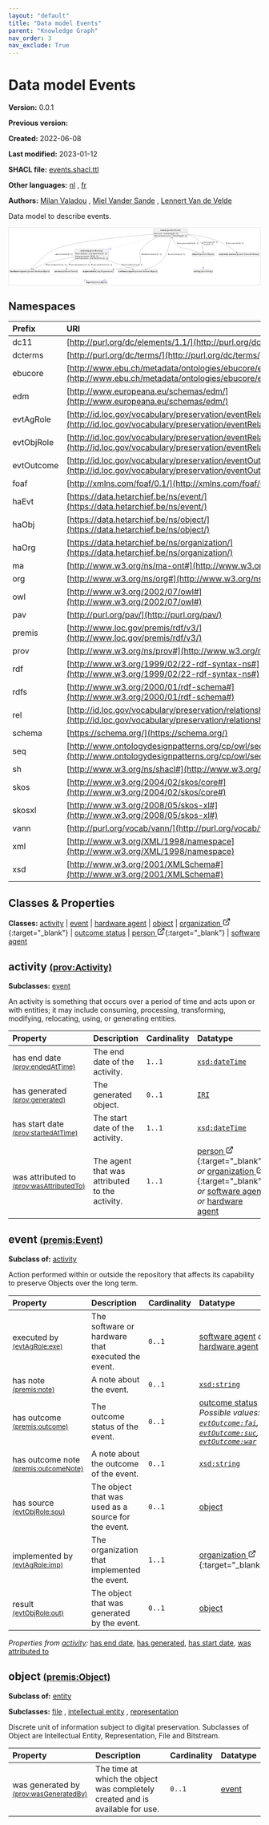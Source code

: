 ```yaml
---
layout: "default"
title: "Data model Events"
parent: "Knowledge Graph"
nav_order: 3
nav_exclude: True
---
```

<svg xmlns="http://www.w3.org/2000/svg" style="display: none;"><symbol id="svg-external-link" width="24" height="24" viewBox="0 0 24 24" fill="none" stroke="currentColor" stroke-width="2" stroke-linecap="round" stroke-linejoin="round" class="feather feather-external-link"><title id="svg-external-link-title">(external link)</title><path d="M18 13v6a2 2 0 0 1-2 2H5a2 2 0 0 1-2-2V8a2 2 0 0 1 2-2h6"></path><polyline points="15 3 21 3 21 9"></polyline><line x1="10" y1="14" x2="21" y2="3"></line> </symbol></svg>

Data model Events
====================

**Version:** 0.0.1

**Previous version:** 

**Created:** 2022-06-08

**Last modified:** 2023-01-12

**SHACL file:** [events.shacl.ttl](events.shacl.ttl)

**Other languages:**
[nl](../nl)
, [fr](../fr)

**Authors:**
[Milan Valadou](mailto:milan.valadou@meemoo.be)
, [Miel Vander Sande](mailto:miel.vandersande@meemoo.be)
, [Lennert Van de Velde](mailto:lennert.vandevelde@meemoo.be)


Data model to describe events.

<div class="wrap">
  <div class="zoom">
  <svg xmlns="http://www.w3.org/2000/svg" xmlns:xlink="http://www.w3.org/1999/xlink" contentStyleType="text/css" preserveAspectRatio="none" version="1.1" viewBox="0 0 1967 445" zoomAndPan="magnify"><defs/><g><a href="#prov%3AActivity" target="_top" title="#prov%3AActivity" xlink:actuate="onRequest" xlink:href="#prov%3AActivity" xlink:show="new" xlink:title="#prov%3AActivity" xlink:type="simple"><g id="elem_prov_Activity"><rect codeLine="17" fill="#F1F1F1" height="83.1875" id="prov_Activity" rx="3.5" ry="3.5" style="stroke:#181818;stroke-width:0.5;" width="264" x="516" y="166"/><text fill="#000000" font-family="sans-serif" font-size="14" font-weight="bold" lengthAdjust="spacing" textLength="63" x="562.5" y="183.9951">activity</text><text fill="#000000" font-family="sans-serif" font-size="14" lengthAdjust="spacing" textLength="4" x="625.5" y="183.9951"> </text><text fill="#000000" font-family="sans-serif" font-size="14" lengthAdjust="spacing" textLength="104" x="629.5" y="183.9951">(prov:Activity)</text><line style="stroke:#181818;stroke-width:0.5;" x1="517" x2="779" y1="192.2969" y2="192.2969"/><text fill="#000000" font-family="sans-serif" font-size="14" lengthAdjust="spacing" textLength="24" x="522" y="209.292">has</text><text fill="#000000" font-family="sans-serif" font-size="14" lengthAdjust="spacing" textLength="4" x="546" y="209.292"> </text><text fill="#000000" font-family="sans-serif" font-size="14" lengthAdjust="spacing" textLength="27" x="550" y="209.292">end</text><text fill="#000000" font-family="sans-serif" font-size="14" lengthAdjust="spacing" textLength="4" x="577" y="209.292"> </text><text fill="#000000" font-family="sans-serif" font-size="14" lengthAdjust="spacing" textLength="33" x="581" y="209.292">date</text><text fill="#000000" font-family="sans-serif" font-size="14" lengthAdjust="spacing" textLength="4" x="614" y="209.292"> </text><text fill="#000000" font-family="sans-serif" font-size="14" lengthAdjust="spacing" textLength="5" x="618" y="209.292">:</text><text fill="#000000" font-family="sans-serif" font-size="14" lengthAdjust="spacing" textLength="4" x="623" y="209.292"> </text><text fill="#000000" font-family="sans-serif" font-size="14" font-style="italic" lengthAdjust="spacing" textLength="97" x="627" y="209.292">xsd:dateTime</text><text fill="#000000" font-family="sans-serif" font-size="14" lengthAdjust="spacing" textLength="4" x="724" y="209.292"> </text><text fill="#000000" font-family="sans-serif" font-size="14" lengthAdjust="spacing" textLength="38" x="728" y="209.292">[1..1]</text><text fill="#000000" font-family="sans-serif" font-size="14" lengthAdjust="spacing" textLength="24" x="522" y="225.5889">has</text><text fill="#000000" font-family="sans-serif" font-size="14" lengthAdjust="spacing" textLength="4" x="546" y="225.5889"> </text><text fill="#000000" font-family="sans-serif" font-size="14" lengthAdjust="spacing" textLength="75" x="550" y="225.5889">generated</text><text fill="#000000" font-family="sans-serif" font-size="14" lengthAdjust="spacing" textLength="4" x="625" y="225.5889"> </text><text fill="#000000" font-family="sans-serif" font-size="14" lengthAdjust="spacing" textLength="5" x="629" y="225.5889">:</text><text fill="#000000" font-family="sans-serif" font-size="14" lengthAdjust="spacing" textLength="4" x="634" y="225.5889"> </text><text fill="#000000" font-family="sans-serif" font-size="14" font-style="italic" lengthAdjust="spacing" textLength="18" x="638" y="225.5889">IRI</text><text fill="#000000" font-family="sans-serif" font-size="14" lengthAdjust="spacing" textLength="4" x="656" y="225.5889"> </text><text fill="#000000" font-family="sans-serif" font-size="14" lengthAdjust="spacing" textLength="38" x="660" y="225.5889">[0..1]</text><text fill="#000000" font-family="sans-serif" font-size="14" lengthAdjust="spacing" textLength="24" x="522" y="241.8857">has</text><text fill="#000000" font-family="sans-serif" font-size="14" lengthAdjust="spacing" textLength="4" x="546" y="241.8857"> </text><text fill="#000000" font-family="sans-serif" font-size="14" lengthAdjust="spacing" textLength="35" x="550" y="241.8857">start</text><text fill="#000000" font-family="sans-serif" font-size="14" lengthAdjust="spacing" textLength="4" x="585" y="241.8857"> </text><text fill="#000000" font-family="sans-serif" font-size="14" lengthAdjust="spacing" textLength="33" x="589" y="241.8857">date</text><text fill="#000000" font-family="sans-serif" font-size="14" lengthAdjust="spacing" textLength="4" x="622" y="241.8857"> </text><text fill="#000000" font-family="sans-serif" font-size="14" lengthAdjust="spacing" textLength="5" x="626" y="241.8857">:</text><text fill="#000000" font-family="sans-serif" font-size="14" lengthAdjust="spacing" textLength="4" x="631" y="241.8857"> </text><text fill="#000000" font-family="sans-serif" font-size="14" font-style="italic" lengthAdjust="spacing" textLength="97" x="635" y="241.8857">xsd:dateTime</text><text fill="#000000" font-family="sans-serif" font-size="14" lengthAdjust="spacing" textLength="4" x="732" y="241.8857"> </text><text fill="#000000" font-family="sans-serif" font-size="14" lengthAdjust="spacing" textLength="38" x="736" y="241.8857">[1..1]</text></g></a><a href="#premis%3AEvent" target="_top" title="#premis%3AEvent" xlink:actuate="onRequest" xlink:href="#premis%3AEvent" xlink:show="new" xlink:title="#premis%3AEvent" xlink:type="simple"><g id="elem_premis_Event"><rect codeLine="16" fill="#F1F1F1" height="66.8906" id="premis_Event" rx="3.5" ry="3.5" style="stroke:#181818;stroke-width:0.5;" width="266" x="1132" y="7"/><text fill="#000000" font-family="sans-serif" font-size="14" font-weight="bold" lengthAdjust="spacing" textLength="45" x="1187" y="24.9951">event</text><text fill="#000000" font-family="sans-serif" font-size="14" lengthAdjust="spacing" textLength="4" x="1232" y="24.9951"> </text><text fill="#000000" font-family="sans-serif" font-size="14" lengthAdjust="spacing" textLength="107" x="1236" y="24.9951">(premis:Event)</text><line style="stroke:#181818;stroke-width:0.5;" x1="1133" x2="1397" y1="33.2969" y2="33.2969"/><text fill="#000000" font-family="sans-serif" font-size="14" lengthAdjust="spacing" textLength="24" x="1138" y="50.292">has</text><text fill="#000000" font-family="sans-serif" font-size="14" lengthAdjust="spacing" textLength="4" x="1162" y="50.292"> </text><text fill="#000000" font-family="sans-serif" font-size="14" lengthAdjust="spacing" textLength="34" x="1166" y="50.292">note</text><text fill="#000000" font-family="sans-serif" font-size="14" lengthAdjust="spacing" textLength="4" x="1200" y="50.292"> </text><text fill="#000000" font-family="sans-serif" font-size="14" lengthAdjust="spacing" textLength="5" x="1204" y="50.292">:</text><text fill="#000000" font-family="sans-serif" font-size="14" lengthAdjust="spacing" textLength="4" x="1209" y="50.292"> </text><text fill="#000000" font-family="sans-serif" font-size="14" font-style="italic" lengthAdjust="spacing" textLength="69" x="1213" y="50.292">xsd:string</text><text fill="#000000" font-family="sans-serif" font-size="14" lengthAdjust="spacing" textLength="4" x="1282" y="50.292"> </text><text fill="#000000" font-family="sans-serif" font-size="14" lengthAdjust="spacing" textLength="38" x="1286" y="50.292">[0..1]</text><text fill="#000000" font-family="sans-serif" font-size="14" lengthAdjust="spacing" textLength="24" x="1138" y="66.5889">has</text><text fill="#000000" font-family="sans-serif" font-size="14" lengthAdjust="spacing" textLength="4" x="1162" y="66.5889"> </text><text fill="#000000" font-family="sans-serif" font-size="14" lengthAdjust="spacing" textLength="64" x="1166" y="66.5889">outcome</text><text fill="#000000" font-family="sans-serif" font-size="14" lengthAdjust="spacing" textLength="4" x="1230" y="66.5889"> </text><text fill="#000000" font-family="sans-serif" font-size="14" lengthAdjust="spacing" textLength="34" x="1234" y="66.5889">note</text><text fill="#000000" font-family="sans-serif" font-size="14" lengthAdjust="spacing" textLength="4" x="1268" y="66.5889"> </text><text fill="#000000" font-family="sans-serif" font-size="14" lengthAdjust="spacing" textLength="5" x="1272" y="66.5889">:</text><text fill="#000000" font-family="sans-serif" font-size="14" lengthAdjust="spacing" textLength="4" x="1277" y="66.5889"> </text><text fill="#000000" font-family="sans-serif" font-size="14" font-style="italic" lengthAdjust="spacing" textLength="69" x="1281" y="66.5889">xsd:string</text><text fill="#000000" font-family="sans-serif" font-size="14" lengthAdjust="spacing" textLength="4" x="1350" y="66.5889"> </text><text fill="#000000" font-family="sans-serif" font-size="14" lengthAdjust="spacing" textLength="38" x="1354" y="66.5889">[0..1]</text></g></a><a href="#premis%3AHardwareAgent" target="_top" title="#premis%3AHardwareAgent" xlink:actuate="onRequest" xlink:href="#premis%3AHardwareAgent" xlink:show="new" xlink:title="#premis%3AHardwareAgent" xlink:type="simple"><g id="elem_premis_HardwareAgent"><rect codeLine="18" fill="#F1F1F1" height="26.2969" id="premis_HardwareAgent" rx="3.5" ry="3.5" style="stroke:#181818;stroke-width:0.5;" width="314" x="7" y="326"/><text fill="#000000" font-family="sans-serif" font-size="14" font-weight="bold" lengthAdjust="spacing" textLength="76" x="10" y="343.9951">hardware</text><text fill="#000000" font-family="sans-serif" font-size="14" font-weight="bold" lengthAdjust="spacing" textLength="5" x="86" y="343.9951"> </text><text fill="#000000" font-family="sans-serif" font-size="14" font-weight="bold" lengthAdjust="spacing" textLength="47" x="91" y="343.9951">agent</text><text fill="#000000" font-family="sans-serif" font-size="14" lengthAdjust="spacing" textLength="4" x="138" y="343.9951"> </text><text fill="#000000" font-family="sans-serif" font-size="14" lengthAdjust="spacing" textLength="176" x="142" y="343.9951">(premis:HardwareAgent)</text></g></a><a href="#premis%3AAgent" target="_top" title="#premis%3AAgent" xlink:actuate="onRequest" xlink:href="#premis%3AAgent" xlink:show="new" xlink:title="#premis%3AAgent" xlink:type="simple"><g id="elem_premis_Agent"><rect codeLine="26" fill="#F1F1F1" height="26.2969" id="premis_Agent" rx="3.5" ry="3.5" style="stroke:#181818;stroke-width:0.5;" width="166" x="604" y="413"/><text fill="#000000" font-family="sans-serif" font-size="14" font-weight="bold" lengthAdjust="spacing" textLength="47" x="607" y="430.9951">agent</text><text fill="#000000" font-family="sans-serif" font-size="14" lengthAdjust="spacing" textLength="4" x="654" y="430.9951"> </text><text fill="#000000" font-family="sans-serif" font-size="14" lengthAdjust="spacing" textLength="109" x="658" y="430.9951">(premis:Agent)</text></g></a><a href="#premis%3AObject" target="_top" title="#premis%3AObject" xlink:actuate="onRequest" xlink:href="#premis%3AObject" xlink:show="new" xlink:title="#premis%3AObject" xlink:type="simple"><g id="elem_premis_Object"><rect codeLine="20" fill="#F1F1F1" height="26.2969" id="premis_Object" rx="3.5" ry="3.5" style="stroke:#181818;stroke-width:0.5;" width="175" x="1433.5" y="194.5"/><text fill="#000000" font-family="sans-serif" font-size="14" font-weight="bold" lengthAdjust="spacing" textLength="51" x="1436.5" y="212.4951">object</text><text fill="#000000" font-family="sans-serif" font-size="14" lengthAdjust="spacing" textLength="4" x="1487.5" y="212.4951"> </text><text fill="#000000" font-family="sans-serif" font-size="14" lengthAdjust="spacing" textLength="114" x="1491.5" y="212.4951">(premis:Object)</text></g></a><a href="#prov%3AEntity" target="_top" title="#prov%3AEntity" xlink:actuate="onRequest" xlink:href="#prov%3AEntity" xlink:show="new" xlink:title="#prov%3AEntity" xlink:type="simple"><g id="elem_prov_Entity"><rect codeLine="21" fill="#F1F1F1" height="26.2969" id="prov_Entity" rx="3.5" ry="3.5" style="stroke:#181818;stroke-width:0.5;" width="151" x="1445.5" y="326"/><text fill="#000000" font-family="sans-serif" font-size="14" font-weight="bold" lengthAdjust="spacing" textLength="49" x="1448.5" y="343.9951">entity</text><text fill="#000000" font-family="sans-serif" font-size="14" lengthAdjust="spacing" textLength="4" x="1497.5" y="343.9951"> </text><text fill="#000000" font-family="sans-serif" font-size="14" lengthAdjust="spacing" textLength="92" x="1501.5" y="343.9951">(prov:Entity)</text></g></a><a href="../../organization/en#org%3AOrganization" target="_top" title="../../organization/en#org%3AOrganization" xlink:actuate="onRequest" xlink:href="../../organization/en#org%3AOrganization" xlink:show="new" xlink:title="../../organization/en#org%3AOrganization" xlink:type="simple"><g id="elem_org_Organization"><rect codeLine="22" fill="#F1F1F1" height="26.2969" id="org_Organization" rx="3.5" ry="3.5" style="stroke:#181818;stroke-width:0.5;" width="245" x="575.5" y="326"/><text fill="#000000" font-family="sans-serif" font-size="14" font-weight="bold" lengthAdjust="spacing" textLength="104" x="578.5" y="343.9951">organization</text><text fill="#000000" font-family="sans-serif" font-size="14" lengthAdjust="spacing" textLength="4" x="682.5" y="343.9951"> </text><text fill="#000000" font-family="sans-serif" font-size="14" lengthAdjust="spacing" textLength="131" x="686.5" y="343.9951">(org:Organization)</text></g></a><a href="#premis%3AOutcomeStatus" target="_top" title="#premis%3AOutcomeStatus" xlink:actuate="onRequest" xlink:href="#premis%3AOutcomeStatus" xlink:show="new" xlink:title="#premis%3AOutcomeStatus" xlink:type="simple"><g id="elem_premis_OutcomeStatus"><rect codeLine="23" fill="#F1F1F1" height="26.2969" id="premis_OutcomeStatus" rx="3.5" ry="3.5" style="stroke:#181818;stroke-width:0.5;" width="317" x="1643.5" y="194.5"/><text fill="#000000" font-family="sans-serif" font-size="14" font-weight="bold" lengthAdjust="spacing" textLength="71" x="1646.5" y="212.4951">outcome</text><text fill="#000000" font-family="sans-serif" font-size="14" font-weight="bold" lengthAdjust="spacing" textLength="5" x="1717.5" y="212.4951"> </text><text fill="#000000" font-family="sans-serif" font-size="14" font-weight="bold" lengthAdjust="spacing" textLength="54" x="1722.5" y="212.4951">status</text><text fill="#000000" font-family="sans-serif" font-size="14" lengthAdjust="spacing" textLength="4" x="1776.5" y="212.4951"> </text><text fill="#000000" font-family="sans-serif" font-size="14" lengthAdjust="spacing" textLength="177" x="1780.5" y="212.4951">(premis:OutcomeStatus)</text></g></a><a href="../../organization/en#schema%3APerson" target="_top" title="../../organization/en#schema%3APerson" xlink:actuate="onRequest" xlink:href="../../organization/en#schema%3APerson" xlink:show="new" xlink:title="../../organization/en#schema%3APerson" xlink:type="simple"><g id="elem_schema_Person"><rect codeLine="24" fill="#F1F1F1" height="26.2969" id="schema_Person" rx="3.5" ry="3.5" style="stroke:#181818;stroke-width:0.5;" width="184" x="356" y="326"/><text fill="#000000" font-family="sans-serif" font-size="14" font-weight="bold" lengthAdjust="spacing" textLength="55" x="359" y="343.9951">person</text><text fill="#000000" font-family="sans-serif" font-size="14" lengthAdjust="spacing" textLength="4" x="414" y="343.9951"> </text><text fill="#000000" font-family="sans-serif" font-size="14" lengthAdjust="spacing" textLength="119" x="418" y="343.9951">(schema:Person)</text></g></a><a href="#premis%3ASoftwareAgent" target="_top" title="#premis%3ASoftwareAgent" xlink:actuate="onRequest" xlink:href="#premis%3ASoftwareAgent" xlink:show="new" xlink:title="#premis%3ASoftwareAgent" xlink:type="simple"><g id="elem_premis_SoftwareAgent"><rect codeLine="25" fill="#F1F1F1" height="26.2969" id="premis_SoftwareAgent" rx="3.5" ry="3.5" style="stroke:#181818;stroke-width:0.5;" width="309" x="855.5" y="326"/><text fill="#000000" font-family="sans-serif" font-size="14" font-weight="bold" lengthAdjust="spacing" textLength="73" x="858.5" y="343.9951">software</text><text fill="#000000" font-family="sans-serif" font-size="14" font-weight="bold" lengthAdjust="spacing" textLength="5" x="931.5" y="343.9951"> </text><text fill="#000000" font-family="sans-serif" font-size="14" font-weight="bold" lengthAdjust="spacing" textLength="47" x="936.5" y="343.9951">agent</text><text fill="#000000" font-family="sans-serif" font-size="14" lengthAdjust="spacing" textLength="4" x="983.5" y="343.9951"> </text><text fill="#000000" font-family="sans-serif" font-size="14" lengthAdjust="spacing" textLength="174" x="987.5" y="343.9951">(premis:SoftwareAgent)</text></g></a><g id="link_prov_Activity_org_Organization"><path codeLine="33" d="M638.806,249.359 C637.324,264.659 638.119,281.768 645,296 C650.41,307.191 660.411,316.309 670.279,323.155 " fill="none" id="prov_Activity-to-org_Organization" style="stroke:#454645;stroke-width:1.0;"/><polygon fill="#454645" points="674.487,325.949,669.2015,317.6385,670.3215,323.1834,664.7766,324.3034,674.487,325.949" style="stroke:#454645;stroke-width:1.0;"/><polygon fill="#000000" points="651.9615,292.1656,651.1165,282.6926,645.7098,284.9985,651.9615,292.1656" style="stroke:#000000;stroke-width:1.0;"/><text fill="#000000" font-family="sans-serif" font-size="13" lengthAdjust="spacing" textLength="26" x="659" y="292.0669">was</text><text fill="#000000" font-family="sans-serif" font-size="13" lengthAdjust="spacing" textLength="4" x="685" y="292.0669"> </text><text fill="#000000" font-family="sans-serif" font-size="13" lengthAdjust="spacing" textLength="63" x="689" y="292.0669">attributed</text><text fill="#000000" font-family="sans-serif" font-size="13" lengthAdjust="spacing" textLength="4" x="752" y="292.0669"> </text><text fill="#000000" font-family="sans-serif" font-size="13" lengthAdjust="spacing" textLength="13" x="756" y="292.0669">to</text><text fill="#000000" font-family="sans-serif" font-size="13" lengthAdjust="spacing" textLength="4" x="769" y="292.0669"> </text><text fill="#000000" font-family="sans-serif" font-size="13" lengthAdjust="spacing" textLength="34" x="773" y="292.0669">[1..1]</text></g><g id="link_prov_Activity_premis_HardwareAgent"><path codeLine="34" d="M515.602,226.08 C446.404,237.329 360.95,254.489 287,279 C251.868,290.645 213.793,310.058 189.46,323.417 " fill="none" id="prov_Activity-to-premis_HardwareAgent" style="stroke:#454645;stroke-width:1.0;"/><polygon fill="#454645" points="185.081,325.837,194.8929,324.9841,189.457,323.4183,191.0229,317.9824,185.081,325.837" style="stroke:#454645;stroke-width:1.0;"/><polygon fill="#000000" points="287.2088,288.9963,296.7166,289.2258,295.0357,283.5934,287.2088,288.9963" style="stroke:#000000;stroke-width:1.0;"/><text fill="#000000" font-family="sans-serif" font-size="13" lengthAdjust="spacing" textLength="26" x="301" y="292.0669">was</text><text fill="#000000" font-family="sans-serif" font-size="13" lengthAdjust="spacing" textLength="4" x="327" y="292.0669"> </text><text fill="#000000" font-family="sans-serif" font-size="13" lengthAdjust="spacing" textLength="63" x="331" y="292.0669">attributed</text><text fill="#000000" font-family="sans-serif" font-size="13" lengthAdjust="spacing" textLength="4" x="394" y="292.0669"> </text><text fill="#000000" font-family="sans-serif" font-size="13" lengthAdjust="spacing" textLength="13" x="398" y="292.0669">to</text><text fill="#000000" font-family="sans-serif" font-size="13" lengthAdjust="spacing" textLength="4" x="411" y="292.0669"> </text><text fill="#000000" font-family="sans-serif" font-size="13" lengthAdjust="spacing" textLength="34" x="415" y="292.0669">[1..1]</text></g><g id="link_prov_Activity_premis_SoftwareAgent"><path codeLine="35" d="M761.546,249.119 C833.312,274.793 921.588,306.372 971.257,324.14 " fill="none" id="prov_Activity-to-premis_SoftwareAgent" style="stroke:#454645;stroke-width:1.0;"/><polygon fill="#454645" points="976.236,325.921,969.1091,319.1234,971.5281,324.237,966.4146,326.656,976.236,325.921" style="stroke:#454645;stroke-width:1.0;"/><polygon fill="#000000" points="892.7078,289.2506,885.1812,283.4367,883.2014,288.9711,892.7078,289.2506" style="stroke:#000000;stroke-width:1.0;"/><text fill="#000000" font-family="sans-serif" font-size="13" lengthAdjust="spacing" textLength="26" x="897" y="292.0669">was</text><text fill="#000000" font-family="sans-serif" font-size="13" lengthAdjust="spacing" textLength="4" x="923" y="292.0669"> </text><text fill="#000000" font-family="sans-serif" font-size="13" lengthAdjust="spacing" textLength="63" x="927" y="292.0669">attributed</text><text fill="#000000" font-family="sans-serif" font-size="13" lengthAdjust="spacing" textLength="4" x="990" y="292.0669"> </text><text fill="#000000" font-family="sans-serif" font-size="13" lengthAdjust="spacing" textLength="13" x="994" y="292.0669">to</text><text fill="#000000" font-family="sans-serif" font-size="13" lengthAdjust="spacing" textLength="4" x="1007" y="292.0669"> </text><text fill="#000000" font-family="sans-serif" font-size="13" lengthAdjust="spacing" textLength="34" x="1011" y="292.0669">[1..1]</text></g><g id="link_prov_Activity_schema_Person"><path codeLine="36" d="M515.665,245.265 C498.452,254.231 482.236,265.316 469,279 C458.153,290.214 452.868,307.395 450.318,320.329 " fill="none" id="prov_Activity-to-schema_Person" style="stroke:#454645;stroke-width:1.0;"/><polygon fill="#454645" points="449.384,325.583,454.8961,317.4211,450.2583,320.66,447.0194,316.0222,449.384,325.583" style="stroke:#454645;stroke-width:1.0;"/><polygon fill="#000000" points="470.717,291.3376,478.8727,286.4452,474.4394,282.5857,470.717,291.3376" style="stroke:#000000;stroke-width:1.0;"/><text fill="#000000" font-family="sans-serif" font-size="13" lengthAdjust="spacing" textLength="26" x="483" y="292.0669">was</text><text fill="#000000" font-family="sans-serif" font-size="13" lengthAdjust="spacing" textLength="4" x="509" y="292.0669"> </text><text fill="#000000" font-family="sans-serif" font-size="13" lengthAdjust="spacing" textLength="63" x="513" y="292.0669">attributed</text><text fill="#000000" font-family="sans-serif" font-size="13" lengthAdjust="spacing" textLength="4" x="576" y="292.0669"> </text><text fill="#000000" font-family="sans-serif" font-size="13" lengthAdjust="spacing" textLength="13" x="580" y="292.0669">to</text><text fill="#000000" font-family="sans-serif" font-size="13" lengthAdjust="spacing" textLength="4" x="593" y="292.0669"> </text><text fill="#000000" font-family="sans-serif" font-size="13" lengthAdjust="spacing" textLength="34" x="597" y="292.0669">[1..1]</text></g><g id="link_premis_Event_prov_Activity"><path codeLine="39" d="M1131.97,73.333 C1092.92,82.919 1050.19,93.649 1011,104 C941.279,122.416 864.373,143.954 799.363,162.521 " fill="none" id="premis_Event-to-prov_Activity" style="stroke:#0000FF;stroke-width:1.0;stroke-dasharray:1.0,3.0;"/><polygon fill="none" points="801.189,169.28,780.035,168.054,797.337,155.82,801.189,169.28" style="stroke:#0000FF;stroke-width:1.0;"/></g><g id="link_premis_Event_org_Organization"><path codeLine="43" d="M1162.85,74.004 C1117.46,93.589 1067.5,123.217 1037,166 C1002.984,213.716 1057.17,255.315 1015,296 C1007.68,303.062 904.815,315.807 818.219,325.411 " fill="none" id="premis_Event-to-org_Organization" style="stroke:#454645;stroke-width:1.0;"/><polygon fill="#454645" points="813.064,325.981,822.4485,328.9695,818.0338,325.4324,821.5708,321.0178,813.064,325.981" style="stroke:#454645;stroke-width:1.0;"/><polygon fill="#000000" points="1037.9606,210.5131,1047,207.5568,1043.5359,202.8081,1037.9606,210.5131" style="stroke:#000000;stroke-width:1.0;"/><text fill="#000000" font-family="sans-serif" font-size="13" lengthAdjust="spacing" textLength="85" x="1051" y="212.0669">implemented</text><text fill="#000000" font-family="sans-serif" font-size="13" lengthAdjust="spacing" textLength="4" x="1136" y="212.0669"> </text><text fill="#000000" font-family="sans-serif" font-size="13" lengthAdjust="spacing" textLength="16" x="1140" y="212.0669">by</text><text fill="#000000" font-family="sans-serif" font-size="13" lengthAdjust="spacing" textLength="4" x="1156" y="212.0669"> </text><text fill="#000000" font-family="sans-serif" font-size="13" lengthAdjust="spacing" textLength="34" x="1160" y="212.0669">[1..1]</text></g><g id="link_premis_Event_premis_HardwareAgent"><path codeLine="44" d="M1131.68,50.706 C915.5,67.166 499.148,105.669 365,166 C281.681,203.472 206.489,286.555 177.098,321.746 " fill="none" id="premis_Event-to-premis_HardwareAgent" style="stroke:#454645;stroke-width:1.0;"/><polygon fill="#454645" points="173.743,325.794,182.5662,321.4178,176.9339,321.9446,176.4072,316.3123,173.743,325.794" style="stroke:#454645;stroke-width:1.0;"/><polygon fill="#000000" points="365.1901,208.9321,374.694,209.2887,373.0885,203.6344,365.1901,208.9321" style="stroke:#000000;stroke-width:1.0;"/><text fill="#000000" font-family="sans-serif" font-size="13" lengthAdjust="spacing" textLength="60" x="379" y="212.0669">executed</text><text fill="#000000" font-family="sans-serif" font-size="13" lengthAdjust="spacing" textLength="4" x="439" y="212.0669"> </text><text fill="#000000" font-family="sans-serif" font-size="13" lengthAdjust="spacing" textLength="16" x="443" y="212.0669">by</text><text fill="#000000" font-family="sans-serif" font-size="13" lengthAdjust="spacing" textLength="4" x="459" y="212.0669"> </text><text fill="#000000" font-family="sans-serif" font-size="13" lengthAdjust="spacing" textLength="34" x="463" y="212.0669">[0..1]</text></g><g id="link_premis_Event_premis_Object"><path codeLine="45" d="M1398.01,53.988 C1432.75,63.167 1467.54,78.522 1493,104 C1515.81,126.834 1520.52,166.338 1521.22,189.057 " fill="none" id="premis_Event-to-premis_Object" style="stroke:#454645;stroke-width:1.0;"/><polygon fill="#454645" points="1521.31,194.181,1525.137,185.1061,1521.2143,189.1819,1517.1385,185.2592,1521.31,194.181" style="stroke:#454645;stroke-width:1.0;"/><polygon fill="#000000" points="1519.3696,123.8268,1515.4452,115.1637,1511.1026,119.125,1519.3696,123.8268" style="stroke:#000000;stroke-width:1.0;"/><text fill="#000000" font-family="sans-serif" font-size="13" lengthAdjust="spacing" textLength="23" x="1525" y="117.0669">has</text><text fill="#000000" font-family="sans-serif" font-size="13" lengthAdjust="spacing" textLength="4" x="1548" y="117.0669"> </text><text fill="#000000" font-family="sans-serif" font-size="13" lengthAdjust="spacing" textLength="43" x="1552" y="117.0669">source</text><text fill="#000000" font-family="sans-serif" font-size="13" lengthAdjust="spacing" textLength="4" x="1595" y="117.0669"> </text><text fill="#000000" font-family="sans-serif" font-size="13" lengthAdjust="spacing" textLength="34" x="1599" y="117.0669">[0..1]</text><text fill="#000000" font-family="sans-serif" font-size="13" lengthAdjust="spacing" textLength="36" x="1525" y="132.1997">result</text><text fill="#000000" font-family="sans-serif" font-size="13" lengthAdjust="spacing" textLength="4" x="1561" y="132.1997"> </text><text fill="#000000" font-family="sans-serif" font-size="13" lengthAdjust="spacing" textLength="34" x="1565" y="132.1997">[0..1]</text></g><g id="link_premis_Object_premis_Event"><path codeLine="55" d="M1487.34,194.477 C1464.44,186.34 1433.43,175.402 1406,166 C1366.11,152.33 1348.28,163.125 1316,136 C1298.24,121.074 1285.69,98.326 1277.49,78.89 " fill="none" id="premis_Object-to-premis_Event" style="stroke:#454645;stroke-width:1.0;"/><polygon fill="#454645" points="1275.5,74.026,1275.2095,83.8706,1277.3951,78.653,1282.6127,80.8385,1275.5,74.026" style="stroke:#454645;stroke-width:1.0;"/><polygon fill="#000000" points="1316.6204,117.6541,1323.1252,124.5923,1325.9611,119.4437,1316.6204,117.6541" style="stroke:#000000;stroke-width:1.0;"/><text fill="#000000" font-family="sans-serif" font-size="13" lengthAdjust="spacing" textLength="26" x="1330" y="124.5669">was</text><text fill="#000000" font-family="sans-serif" font-size="13" lengthAdjust="spacing" textLength="4" x="1356" y="124.5669"> </text><text fill="#000000" font-family="sans-serif" font-size="13" lengthAdjust="spacing" textLength="66" x="1360" y="124.5669">generated</text><text fill="#000000" font-family="sans-serif" font-size="13" lengthAdjust="spacing" textLength="4" x="1426" y="124.5669"> </text><text fill="#000000" font-family="sans-serif" font-size="13" lengthAdjust="spacing" textLength="16" x="1430" y="124.5669">by</text><text fill="#000000" font-family="sans-serif" font-size="13" lengthAdjust="spacing" textLength="4" x="1446" y="124.5669"> </text><text fill="#000000" font-family="sans-serif" font-size="13" lengthAdjust="spacing" textLength="34" x="1450" y="124.5669">[0..1]</text></g><g id="link_premis_Event_premis_OutcomeStatus"><path codeLine="46" d="M1398.43,50.373 C1472.16,58.518 1564.28,74.122 1642,104 C1698.06,125.55 1755.3,168.284 1783.69,191.176 " fill="none" id="premis_Event-to-premis_OutcomeStatus" style="stroke:#454645;stroke-width:1.0;"/><polygon fill="#454645" points="1787.67,194.404,1783.2121,185.6218,1783.7911,191.2489,1778.164,191.828,1787.67,194.404" style="stroke:#454645;stroke-width:1.0;"/><polygon fill="#000000" points="1711.6962,121.7827,1704.2095,115.9175,1702.1919,121.4382,1711.6962,121.7827" style="stroke:#000000;stroke-width:1.0;"/><text fill="#000000" font-family="sans-serif" font-size="13" lengthAdjust="spacing" textLength="23" x="1716" y="124.5669">has</text><text fill="#000000" font-family="sans-serif" font-size="13" lengthAdjust="spacing" textLength="4" x="1739" y="124.5669"> </text><text fill="#000000" font-family="sans-serif" font-size="13" lengthAdjust="spacing" textLength="57" x="1743" y="124.5669">outcome</text><text fill="#000000" font-family="sans-serif" font-size="13" lengthAdjust="spacing" textLength="4" x="1800" y="124.5669"> </text><text fill="#000000" font-family="sans-serif" font-size="13" lengthAdjust="spacing" textLength="34" x="1804" y="124.5669">[0..1]</text></g><g id="link_premis_Event_premis_SoftwareAgent"><path codeLine="47" d="M1263.39,74.223 C1259.55,118.78 1246.61,198.729 1203,249 C1168.43,288.855 1112.26,311.954 1069.41,324.581 " fill="none" id="premis_Event-to-premis_SoftwareAgent" style="stroke:#454645;stroke-width:1.0;"/><polygon fill="#454645" points="1064.52,325.995,1074.2761,327.3433,1069.324,324.6089,1072.0584,319.6569,1064.52,325.995" style="stroke:#454645;stroke-width:1.0;"/><polygon fill="#000000" points="1246.9376,211.5188,1254.8007,206.1688,1250.1543,202.5688,1246.9376,211.5188" style="stroke:#000000;stroke-width:1.0;"/><text fill="#000000" font-family="sans-serif" font-size="13" lengthAdjust="spacing" textLength="60" x="1259" y="212.0669">executed</text><text fill="#000000" font-family="sans-serif" font-size="13" lengthAdjust="spacing" textLength="4" x="1319" y="212.0669"> </text><text fill="#000000" font-family="sans-serif" font-size="13" lengthAdjust="spacing" textLength="16" x="1323" y="212.0669">by</text><text fill="#000000" font-family="sans-serif" font-size="13" lengthAdjust="spacing" textLength="4" x="1339" y="212.0669"> </text><text fill="#000000" font-family="sans-serif" font-size="13" lengthAdjust="spacing" textLength="34" x="1343" y="212.0669">[0..1]</text></g><g id="link_premis_HardwareAgent_premis_Agent"><path codeLine="50" d="M238.101,352.0431 C331.26,367.1837 491.268,393.1888 592.958,409.7159 " fill="none" id="premis_HardwareAgent-to-premis_Agent" style="stroke:#0000FF;stroke-width:1.0;stroke-dasharray:1.0,3.0;"/><polygon fill="none" points="594.175,402.8218,612.793,412.9396,591.929,416.6404,594.175,402.8218" style="stroke:#0000FF;stroke-width:1.0;"/></g><g id="link_premis_Object_prov_Entity"><path codeLine="53" d="M1521,220.917 C1521,240.208 1521,278.008 1521,305.453 " fill="none" id="premis_Object-to-prov_Entity" style="stroke:#0000FF;stroke-width:1.0;stroke-dasharray:1.0,3.0;"/><polygon fill="none" points="1528,305.81,1521,325.81,1514,305.81,1528,305.81" style="stroke:#0000FF;stroke-width:1.0;"/></g><g id="link_premis_SoftwareAgent_premis_Agent"><path codeLine="63" d="M964.065,352.0882 C908.707,366.6559 815.308,391.2346 752.431,407.7813 " fill="none" id="premis_SoftwareAgent-to-premis_Agent" style="stroke:#0000FF;stroke-width:1.0;stroke-dasharray:1.0,3.0;"/><polygon fill="none" points="753.9,414.6331,732.777,412.9535,750.337,401.0941,753.9,414.6331" style="stroke:#0000FF;stroke-width:1.0;"/></g></g></svg>
  </div>
</div>

## Namespaces

| Prefix | URI      |
| :----- | :------- |
| dc11     | [http://purl.org/dc/elements/1.1/](http://purl.org/dc/elements/1.1/) |
| dcterms     | [http://purl.org/dc/terms/](http://purl.org/dc/terms/) |
| ebucore     | [http://www.ebu.ch/metadata/ontologies/ebucore/ebucore#](http://www.ebu.ch/metadata/ontologies/ebucore/ebucore#) |
| edm     | [http://www.europeana.eu/schemas/edm/](http://www.europeana.eu/schemas/edm/) |
| evtAgRole     | [http://id.loc.gov/vocabulary/preservation/eventRelatedAgentRole/](http://id.loc.gov/vocabulary/preservation/eventRelatedAgentRole/) |
| evtObjRole     | [http://id.loc.gov/vocabulary/preservation/eventRelatedObjectRole/](http://id.loc.gov/vocabulary/preservation/eventRelatedObjectRole/) |
| evtOutcome     | [http://id.loc.gov/vocabulary/preservation/eventOutcome/](http://id.loc.gov/vocabulary/preservation/eventOutcome/) |
| foaf     | [http://xmlns.com/foaf/0.1/](http://xmlns.com/foaf/0.1/) |
| haEvt     | [https://data.hetarchief.be/ns/event/](https://data.hetarchief.be/ns/event/) |
| haObj     | [https://data.hetarchief.be/ns/object/](https://data.hetarchief.be/ns/object/) |
| haOrg     | [https://data.hetarchief.be/ns/organization/](https://data.hetarchief.be/ns/organization/) |
| ma     | [http://www.w3.org/ns/ma-ont#](http://www.w3.org/ns/ma-ont#) |
| org     | [http://www.w3.org/ns/org#](http://www.w3.org/ns/org#) |
| owl     | [http://www.w3.org/2002/07/owl#](http://www.w3.org/2002/07/owl#) |
| pav     | [http://purl.org/pav/](http://purl.org/pav/) |
| premis     | [http://www.loc.gov/premis/rdf/v3/](http://www.loc.gov/premis/rdf/v3/) |
| prov     | [http://www.w3.org/ns/prov#](http://www.w3.org/ns/prov#) |
| rdf     | [http://www.w3.org/1999/02/22-rdf-syntax-ns#](http://www.w3.org/1999/02/22-rdf-syntax-ns#) |
| rdfs     | [http://www.w3.org/2000/01/rdf-schema#](http://www.w3.org/2000/01/rdf-schema#) |
| rel     | [http://id.loc.gov/vocabulary/preservation/relationshipSubType/](http://id.loc.gov/vocabulary/preservation/relationshipSubType/) |
| schema     | [https://schema.org/](https://schema.org/) |
| seq     | [http://www.ontologydesignpatterns.org/cp/owl/sequence.owl#](http://www.ontologydesignpatterns.org/cp/owl/sequence.owl#) |
| sh     | [http://www.w3.org/ns/shacl#](http://www.w3.org/ns/shacl#) |
| skos     | [http://www.w3.org/2004/02/skos/core#](http://www.w3.org/2004/02/skos/core#) |
| skosxl     | [http://www.w3.org/2008/05/skos-xl#](http://www.w3.org/2008/05/skos-xl#) |
| vann     | [http://purl.org/vocab/vann/](http://purl.org/vocab/vann/) |
| xml     | [http://www.w3.org/XML/1998/namespace](http://www.w3.org/XML/1998/namespace) |
| xsd     | [http://www.w3.org/2001/XMLSchema#](http://www.w3.org/2001/XMLSchema#) |

## Classes & Properties

**Classes:** 
 [activity](#prov%3AActivity) |  [event](#premis%3AEvent) |  [hardware agent](#premis%3AHardwareAgent) |  [object](#premis%3AObject) |  [organization <svg class="svg-external-link" viewBox="0 0 24 24" aria-labelledby="svg-external-link-title"><use xlink:href="#svg-external-link"></use></svg>](../../organization/en#org%3AOrganization){:target="_blank"} |  [outcome status](#premis%3AOutcomeStatus) |  [person <svg class="svg-external-link" viewBox="0 0 24 24" aria-labelledby="svg-external-link-title"><use xlink:href="#svg-external-link"></use></svg>](../../organization/en#schema%3APerson){:target="_blank"} |  [software agent](#premis%3ASoftwareAgent)
## <a id="prov%3AActivity"></a>activity <small>[(prov:Activity)](http://www.w3.org/ns/prov#Activity)</small>


**Subclasses:** 
[event](#premis%3AEvent)

An activity is something that occurs over a period of time and acts upon or with entities; it may include consuming, processing, transforming, modifying, relocating, using, or generating entities.

| Property | Description | Cardinality | Datatype |
| :------ | :---------- | :---------- | :------- |
| <a id='prov%3AendedAtTime'></a>has end date <br> <small>[(prov:endedAtTime)](http://www.w3.org/ns/prov#endedAtTime)</small> | The end date of the activity. | `1..1` | [`xsd:dateTime`](http://www.w3.org/2001/XMLSchema#dateTime)  |
| <a id='prov%3Agenerated'></a>has generated <br> <small>[(prov:generated)](http://www.w3.org/ns/prov#generated)</small> | The generated object. | `0..1` | [`IRI`](https://www.rfc-editor.org/rfc/rfc3987.txt)  |
| <a id='prov%3AstartedAtTime'></a>has start date <br> <small>[(prov:startedAtTime)](http://www.w3.org/ns/prov#startedAtTime)</small> | The start date of the activity. | `1..1` | [`xsd:dateTime`](http://www.w3.org/2001/XMLSchema#dateTime)  |
| <a id='prov%3AwasAttributedTo'></a>was attributed to <br> <small>[(prov:wasAttributedTo)](http://www.w3.org/ns/prov#wasAttributedTo)</small> | The agent that was attributed to the activity. | `1..1` | [person <svg class="svg-external-link" viewBox="0 0 24 24" aria-labelledby="svg-external-link-title"><use xlink:href="#svg-external-link"></use></svg>](../../organization/en#schema%3APerson){:target="_blank"} _or_ [organization <svg class="svg-external-link" viewBox="0 0 24 24" aria-labelledby="svg-external-link-title"><use xlink:href="#svg-external-link"></use></svg>](../../organization/en#org%3AOrganization){:target="_blank"} _or_ [software agent](#premis%3ASoftwareAgent) _or_ [hardware agent](#premis%3AHardwareAgent)  |

## <a id="premis%3AEvent"></a>event <small>[(premis:Event)](http://www.loc.gov/premis/rdf/v3/Event)</small>


**Subclass of:** 
[activity](#prov%3AActivity)

Action performed within or outside the repository that affects its capability to preserve Objects over the long term.

| Property | Description | Cardinality | Datatype |
| :------ | :---------- | :---------- | :------- |
| <a id='evtAgRole%3Aexe'></a>executed by <br> <small>[(evtAgRole:exe)](http://id.loc.gov/vocabulary/preservation/eventRelatedAgentRole/exe)</small> | The software or hardware that executed the event. | `0..1` | [software agent](#premis%3ASoftwareAgent) _or_ [hardware agent](#premis%3AHardwareAgent)  |
| <a id='premis%3Anote'></a>has note <br> <small>[(premis:note)](http://www.loc.gov/premis/rdf/v3/note)</small> | A note about the event. | `0..1` | [`xsd:string`](http://www.w3.org/2001/XMLSchema#string)  |
| <a id='premis%3Aoutcome'></a>has outcome <br> <small>[(premis:outcome)](http://www.loc.gov/premis/rdf/v3/outcome)</small> | The outcome status of the event. | `0..1` | [outcome status](#premis%3AOutcomeStatus) <br>_Possible values: [`evtOutcome:fai`](http://id.loc.gov/vocabulary/preservation/eventOutcome/fai), [`evtOutcome:suc`](http://id.loc.gov/vocabulary/preservation/eventOutcome/suc), [`evtOutcome:war`](http://id.loc.gov/vocabulary/preservation/eventOutcome/war)_ |
| <a id='premis%3AoutcomeNote'></a>has outcome note <br> <small>[(premis:outcomeNote)](http://www.loc.gov/premis/rdf/v3/outcomeNote)</small> | A note about the outcome of the event. | `0..1` | [`xsd:string`](http://www.w3.org/2001/XMLSchema#string)  |
| <a id='evtObjRole%3Asou'></a>has source <br> <small>[(evtObjRole:sou)](http://id.loc.gov/vocabulary/preservation/eventRelatedObjectRole/sou)</small> | The object that was used as a source for the event. | `0..1` | [object](#premis%3AObject)  |
| <a id='evtAgRole%3Aimp'></a>implemented by <br> <small>[(evtAgRole:imp)](http://id.loc.gov/vocabulary/preservation/eventRelatedAgentRole/imp)</small> | The organization that implemented the event. | `1..1` | [organization <svg class="svg-external-link" viewBox="0 0 24 24" aria-labelledby="svg-external-link-title"><use xlink:href="#svg-external-link"></use></svg>](../../organization/en#org%3AOrganization){:target="_blank"}  |
| <a id='evtObjRole%3Aout'></a>result <br> <small>[(evtObjRole:out)](http://id.loc.gov/vocabulary/preservation/eventRelatedObjectRole/out)</small> | The object that was generated by the event. | `0..1` | [object](#premis%3AObject)  |

_Properties from [activity](#prov%3AActivity):_  [has end date](#prov%3AendedAtTime),  [has generated](#prov%3Agenerated),  [has start date](#prov%3AstartedAtTime),  [was attributed to](#prov%3AwasAttributedTo)

## <a id="premis%3AObject"></a>object <small>[(premis:Object)](http://www.loc.gov/premis/rdf/v3/Object)</small>


**Subclass of:** 
[entity](#prov%3AEntity)

**Subclasses:** 
[file](#premis%3AFile)
, [intellectual entity](#premis%3AIntellectualEntity)
, [representation](#premis%3ARepresentation)

Discrete unit of information subject to digital preservation. Subclasses of Object are Intellectual Entity, Representation, File and Bitstream.

| Property | Description | Cardinality | Datatype |
| :------ | :---------- | :---------- | :------- |
| <a id='prov%3AwasGeneratedBy'></a>was generated by <br> <small>[(prov:wasGeneratedBy)](http://www.w3.org/ns/prov#wasGeneratedBy)</small> | The time at which the object was completely created and is available for use. | `0..1` | [event](#premis%3AEvent)  |



[^1]: Unique language tags required
<style>
.zoom > svg {
    width: 100%;
    height: auto;
    background-color: #fff;
}

.zoom > svg text{
   -webkit-user-select: none;
   -moz-user-select: none;
   -ms-user-select: none;
   user-select: none;
}

.wrap {
  overflow: hidden;
  border: 1px solid #E6E6E6;
}

.zoom {
  position: relative;
}

.zoom:hover {
  transform: scale(2.0); cursor: grab;
}
.svg-external-link {
  width: 16px;
  height: 16px;
}
</style>
<script>
var svg = document.querySelector('svg[zoomAndPan="magnify"]');
var zoomDiv = document.querySelector('.zoom');
zoomDiv.addEventListener('mouseleave', onMouseOutZoomDiv);
if (window.PointerEvent) {
  svg.addEventListener('pointerdown', onPointerDown);
  svg.addEventListener('pointerup', onPointerUp);
  svg.addEventListener('pointerleave', onPointerUp); 
  svg.addEventListener('pointermove', onPointerMove); 
} else {

  svg.addEventListener('mousedown', onPointerDown); 
  svg.addEventListener('mouseup', onPointerUp); 
  svg.addEventListener('mouseleave', onPointerUp); 
  svg.addEventListener('mousemove', onPointerMove); 

  svg.addEventListener('touchstart', onPointerDown);
  svg.addEventListener('touchend', onPointerUp);
  svg.addEventListener('touchmove', onPointerMove); 
}

function getPointFromEvent (event) {
  var point = {x:0, y:0};
  if (event.targetTouches) {
    point.x = event.targetTouches[0].clientX;
    point.y = event.targetTouches[0].clientY;
  } else {
    point.x = event.clientX;
    point.y = event.clientY;
  }
  
  return point;
}

var isPointerDown = false;

var pointerOrigin = {
  x: 0,
  y: 0
};

function onPointerDown(event) {
  isPointerDown = true; 
  
  var pointerPosition = getPointFromEvent(event);
  pointerOrigin.x = pointerPosition.x;
  pointerOrigin.y = pointerPosition.y;
}

var originalViewBoxString = svg.getAttribute('viewBox');
var originalViewBoxList= svg.viewBox.baseVal;

var originalViewBox = {
    x: originalViewBoxList.x,
    y: originalViewBoxList.y,
    width: originalViewBoxList.width,
    height: originalViewBoxList.height
};

var viewBox = structuredClone(originalViewBox);
console.log(viewBox);
var newViewBox = {
  x: 0,
  y: 0
};

var ratio = viewBox.width / svg.getBoundingClientRect().width;
window.addEventListener('resize', function() {
  ratio = viewBox.width / svg.getBoundingClientRect().width;
});

function onPointerMove (event) {
  if (!isPointerDown) {
    return;
  }
  event.preventDefault();

  var pointerPosition = getPointFromEvent(event);

  newViewBox.x = viewBox.x - ((pointerPosition.x - pointerOrigin.x) * ratio);
  newViewBox.y = viewBox.y - ((pointerPosition.y - pointerOrigin.y) * ratio);

  var viewBoxString = `${newViewBox.x} ${newViewBox.y} ${viewBox.width} ${viewBox.height}`;
  svg.setAttribute('viewBox', viewBoxString);
}

function onPointerUp() {
  isPointerDown = false;

  viewBox.x = newViewBox.x;
  viewBox.y = newViewBox.y;
}
function onMouseOutZoomDiv(event) {

  var viewBoxString = structuredClone(originalViewBoxString);
  viewBox.x = 0;
  viewBox.y = 0;
  svg.setAttribute('viewBox', originalViewBoxString);
}

</script>
